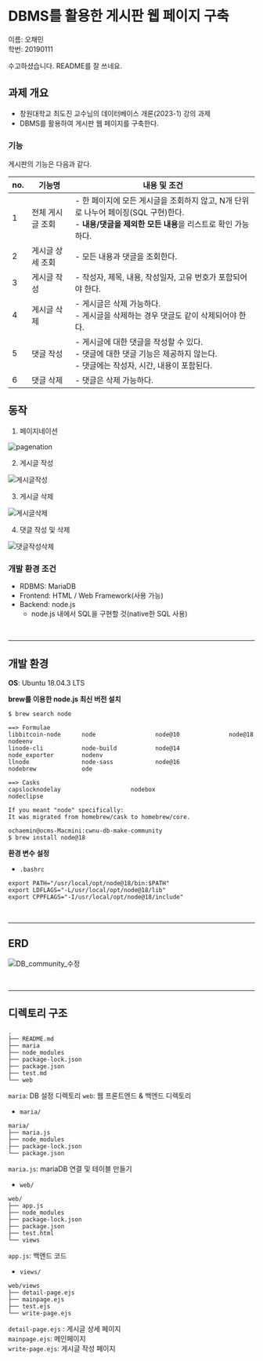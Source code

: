 # DBMS를 활용한 게시판 웹 페이지 구축

이름: 오채민  
학번: 20190111

수고하셨습니다. README를 잘 쓰네요.

## 과제 개요
- 창원대학교 최도진 교수님의 데이터베이스 개론(2023-1) 강의 과제
- DBMS를 활용하여 게시판 웹 페이지를 구축한다.

### 기능

게시판의 기능은 다음과 같다.

| no. | 기능명 | 내용 및 조건 |
|--|--|--|
|1| 전체 게시글 조회  | - 한 페이지에 모든 게시글을 조회하지 않고, N개 단위로 나누어 페이징(SQL 구현)한다. <br> - **내용/댓글을 제외한 모든 내용**을 리스트로 확인 가능하다.|
|2 |게시글 상세 조회 |  - 모든 내용과 댓글을 조회한다.|
|3 |게시글 작성 |- 작성자, 제목, 내용, 작성일자, 고유 번호가 포함되어야 한다. |
|4 |게시글 삭제 |- 게시글은 삭제 가능하다. <br> - 게시글을 삭제하는 경우 댓글도 같이 삭제되어야 한다.|
|5 |댓글 작성 |  - 게시글에 대한 댓글을 작성할 수 있다. <br> - 댓글에 대한 댓글 기능은 제공하지 않는다. <br> - 댓글에는 작성자, 시간, 내용이 포함된다. |
|6 |댓글 삭제 |- 댓글은 삭제 가능하다. |

## 동작

1. 페이지네이션  

![pagenation](https://github.com/chaemino/cwnu-db-make-community/assets/107089629/96f65d32-088a-4980-a983-fc6756adeb54)



2. 게시글 작성  

![게시글작성](https://github.com/chaemino/cwnu-db-make-community/assets/107089629/30a16f43-b671-4062-aaa0-33ab4af5ba1f)




3. 게시글 삭제  

![게시글삭제](https://github.com/chaemino/cwnu-db-make-community/assets/107089629/24e697b0-ce40-443c-9383-410464cfe74e)




4. 댓글 작성 및 삭제  

![댓글작성삭제](https://github.com/chaemino/cwnu-db-make-community/assets/107089629/8f5d41c6-b45b-42f4-84f4-275ce6a42612)



### 개발 환경 조건

- RDBMS: MariaDB
- Frontend: HTML / Web Framework(사용 가능)
- Backend: node.js
  - node.js 내에서 SQL을 구현할 것(native한 SQL 사용)

<br>

---

## 개발 환경

**OS**: Ubuntu 18.04.3 LTS

**brew를 이용한 node.js 최신 버전 설치**

```
$ brew search node

==> Formulae
libbitcoin-node      node                 node@10              node@18              nodeenv
linode-cli           node-build           node@14              node_exporter        nodenv
llnode               node-sass            node@16              nodebrew             ode

==> Casks
capslocknodelay                    nodebox                            nodeclipse

If you meant "node" specifically:
It was migrated from homebrew/cask to homebrew/core.
```

```
ochaemin@ocms-Macmini:cwnu-db-make-community
$ brew install node@18
```

**환경 변수 설정**
- `.bashrc`

```
export PATH="/usr/local/opt/node@18/bin:$PATH"
export LDFLAGS="-L/usr/local/opt/node@18/lib"
export CPPFLAGS="-I/usr/local/opt/node@18/include"
```

<br>

---

## ERD

![DB_community_수정](https://github.com/chaemino/cwnu-db-make-community/assets/107089629/3e69d0fb-df4d-4574-89f7-e799d137bb3b)



<br>

---

## 디렉토리 구조

```
.
├── README.md
├── maria
├── node_modules
├── package-lock.json
├── package.json
├── test.md
└── web
```

`maria`: DB 설정 디렉토리
`web`: 웹 프론트엔드 & 백엔드 디렉토리

- `maria/`

```
maria/
├── maria.js
├── node_modules
├── package-lock.json
└── package.json
```

`maria.js`: mariaDB 연결 및 테이블 만들기

- `web/`

```
web/
├── app.js
├── node_modules
├── package-lock.json
├── package.json
├── test.html
└── views
```

`app.js`: 백엔드 코드

- `views/`

```
web/views
├── detail-page.ejs
├── mainpage.ejs
├── test.ejs
└── write-page.ejs
```

`detail-page.ejs` : 게시글 상세 페이지  
`mainpage.ejs`: 메인페이지  
`write-page.ejs`: 게시글 작성 페이지


